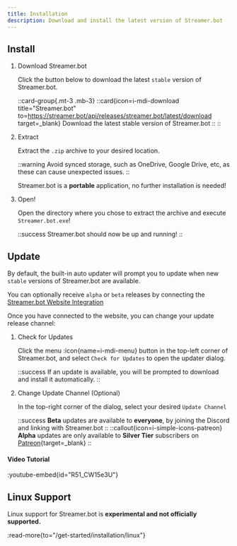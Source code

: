 ```yaml
---
title: Installation
description: Download and install the latest version of Streamer.bot
---
```


## Install

1. Download Streamer.bot

    Click the button below to download the latest `stable` version of Streamer.bot.

    ::card-group{.mt-3 .mb-3}
      ::card{icon=i-mdi-download title="Streamer.bot" to=https://streamer.bot/api/releases/streamer.bot/latest/download target=_blank}
      Download the latest stable version of Streamer.bot
      ::
    ::

2. Extract

    Extract the `.zip` archive to your desired location.

    ::warning
    Avoid synced storage, such as OneDrive, Google Drive, etc, as these can cause unexpected issues.
    ::

    Streamer.bot is a **portable** application, no further installation is needed!

3. Open!

    Open the directory where you chose to extract the archive and execute `Streamer.bot.exe`!

    ::success
    Streamer.bot should now be up and running!
    ::

## Update
By default, the built-in auto updater will prompt you to update when new `stable` versions of Streamer.bot are available.

You can optionally receive `alpha` or `beta` releases by connecting the [Streamer.bot Website Integration](/guide/integrations/streamerbot)

Once you have connected to the website, you can change your update release channel:

1. Check for Updates

    Click the menu :icon{name=i-mdi-menu} button in the top-left corner of Streamer.bot, and select `Check for Updates` to open the updater dialog.

    ::success
    If an update is available, you will be prompted to download and install it automatically.
    ::

2. Change Update Channel (Optional)

    In the top-right corner of the dialog, select your desired `Update Channel`

    ::success
    **Beta** updates are available to **everyone**, by joining the Discord and linking with Streamer.bot
    ::
    ::callout{icon=i-simple-icons-patreon}
    **Alpha** updates are only available to **Silver Tier** subscribers on [Patreon](https://patreon.com/nate1280){target=_blank}
    ::

#### Video Tutorial
:youtube-embed{id="R51_CW15e3U"}

## Linux Support
Linux support for Streamer.bot is **experimental and not officially supported.**

:read-more{to="/get-started/installation/linux"}
